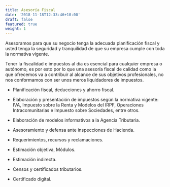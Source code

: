 ```yaml
---
title: Asesoría Fiscal
date: '2018-11-18T12:33:46+10:00'
draft: false
featured: true
weight: 1
---
```

Asesoramos para que su negocio tenga la adecuada planificación fiscal y usted tenga la seguridad y tranquilidad de que su empresa cumple con toda la normativa vigente.

Tener la fiscalidad e impuestos al día es esencial para cualquier empresa o autónomo, es por esto por lo que una asesoría fiscal de calidad como la que ofrecemos va a contribuir al alcance de sus objetivos profesionales, no nos conformamos con ser unos meros liquidadores de impuestos.

*   Planificación fiscal, deducciones y ahorro fiscal.

*   Elaboración y presentación de impuestos según la normativa vigente: IVA, Impuesto sobre la Renta y Modelos del IRPF, Operaciones Intracomunitarias e Impuesto sobre Sociedades, entre otros.

*   Elaboración de modelos informativos a la Agencia Tributaria.

*   Asesoramiento y defensa ante inspecciones de Hacienda.

*   Requerimientos, recursos y reclamaciones.

*   Estimación objetiva, Módulos.

*   Estimación indirecta.

*   Censos y certificados tributarios.

*   Certificado digital.
